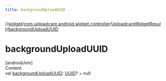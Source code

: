 ```yaml
---
title: backgroundUploadUUID -
---
```

//[widget](../../index.md)/[com.uploadcare.android.widget.controller](../index.md)/[UploadcareWidgetResult](index.md)/[backgroundUploadUUID](background-upload-u-u-i-d.md)



# backgroundUploadUUID  
[androidJvm]  
Content  
val [backgroundUploadUUID](background-upload-u-u-i-d.md): [UUID](https://developer.android.com/reference/kotlin/java/util/UUID.html)? = null  



